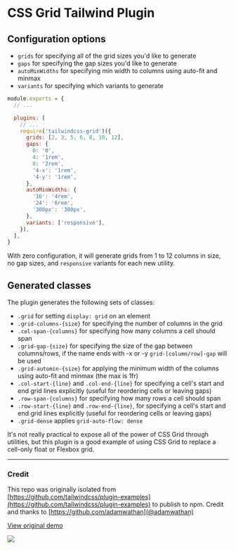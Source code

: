 # CSS Grid Tailwind Plugin

## Configuration options

- `grids` for specifying all of the grid sizes you'd like to generate
- `gaps` for specifying the gap sizes you'd like to generate
- `autoMinWidths` for specifying min width to columns using auto-fit and minmax
- `variants` for specifying which variants to generate

```js
module.exports = {
  // ...

  plugins: [
    // ...
    require('tailwindcss-grid')({
      grids: [2, 3, 5, 6, 8, 10, 12],
      gaps: {
        0: '0',
        4: '1rem',
        8: '2rem',
        '4-x': '1rem',
        '4-y': '1rem',
      },
      autoMinWidths: {
        '16': '4rem',
        '24': '6rem',
        '300px': '300px',
      },
      variants: ['responsive'],
    }),
  ],
}
```

With zero configuration, it will generate grids from 1 to 12 columns in size, no gap sizes, and `responsive` variants for each new utility.

## Generated classes

The plugin generates the following sets of classes:

- `.grid` for setting `display: grid` on an element
- `.grid-columns-{size}` for specifying the number of columns in the grid
- `.col-span-{columns}` for specifying how many columns a cell should span
- `.grid-gap-{size}` for specifying the size of the gap between columns/rows, if the name ends with -x or -y `grid-[column/row]-gap` will be used
- `.grid-automin-{size}` for applying the minimum width of the columns using auto-fit and minmax (the max is 1fr)
- `.col-start-{line}` and `.col-end-{line}` for specifying a cell's start and end grid lines explicitly (useful for reordering cells or leaving gaps)
- `.row-span-{columns}` for specifying how many rows a cell should span
- `.row-start-{line}` and `.row-end-{line}`, for specifying a cell's start and end grid lines explicitly (useful for reordering cells or leaving gaps)
- `.grid-dense` applies `grid-auto-flow: dense`

It's not really practical to expose all of the power of CSS Grid through utilities, but this plugin is a good example of using CSS Grid to replace a cell-only float or Flexbox grid.

---

### Credit

This repo was originally isolated from [https://github.com/tailwindcss/plugin-examples](https://github.com/tailwindcss/plugin-examples) to publish to npm. Credit and thanks to [https://github.com/adamwathan](@adamwathan)

[View original demo](https://tailwindcss.github.io/plugin-examples/#css-grid)

![](https://user-images.githubusercontent.com/4323180/37525015-fb5c78f2-2901-11e8-97be-18c66d12bf84.png)
